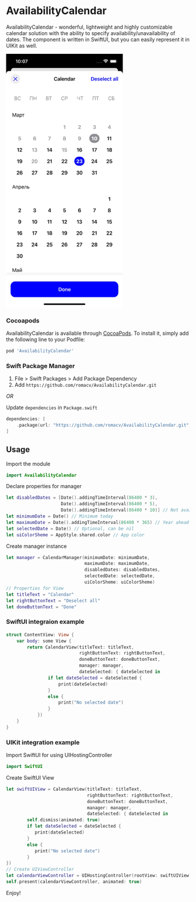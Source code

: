 # AvailabilityCalendar

  AvailabilityCalendar - wonderful, lightweight and highly customizable calendar solution with the ability to specify availability/unavailability of dates. The component is written in SwiftUI, but you can easily represent it in UIKit as well.

<img src="/demo.jpg" width="320" />

### Cocoapods
AvailabilityCalendar is available through [CocoaPods](https://cocoapods.org). To install
it, simply add the following line to your Podfile:

```ruby
pod 'AvailabilityCalendar'
```

### Swift Package Manager

1. File > Swift Packages > Add Package Dependency
2. Add `https://github.com/romacv/AvailabilityCalendar.git`

_OR_

Update `dependencies` in `Package.swift`
```swift
dependencies: [
    .package(url: "https://github.com/romacv/AvailabilityCalendar.git", .upToNextMajor(from: "1.0.0"))
]
```
## Usage
Import the module
```swift
import AvailabilityCalendar
```
Declare properties for manager
```swift
let disabledDates = [Date().addingTimeInterval(86400 * 3),
                     Date().addingTimeInterval(86400 * 5),
                     Date().addingTimeInterval(86400 * 10)] // Not available dates - for example 3, 5, 10 days ahead
let minimumDate = Date() // Minimum today
let maximumDate = Date().addingTimeInterval(86400 * 365) // Year ahead
let selectedDate = Date() // Optional, can be nil
let uiColorSheme = AppStyle.shared.color // App color
```
Create manager instance

```swift
let manager = CalendarManager(minimumDate: minimumDate,
                              maximumDate: maximumDate,
                              disabledDates: disabledDates,
                              selectedDate: selectedDate,
                              uiColorSheme: uiColorSheme)
// Properties for View
let titleText = "Calendar"
let rightButtonText = "Deselect all"
let doneButtonText = "Done"
```

### SwiftUI integraion example
```swift
struct ContentView: View {
    var body: some View {
        return CalendarView(titleText: titleText,
                            rightButtonText: rightButtonText,
                            doneButtonText: doneButtonText,
                            manager: manager,
                            dateSelected: { dateSelected in
                if let dateSelected = dateSelected {
                    print(dateSelected)
                }
                else {
                    print("No selected date")
                }
            })
    }
}
```

### UIKit integration example
Import SwiftUI for using UIHostingController
```swift
import SwiftUI
```
Create SwiftUI View
```swift
let swiftUIView = CalendarView(titleText: titleText,
                               rightButtonText: rightButtonText,
                               doneButtonText: doneButtonText,
                               manager: manager,
                               dateSelected: { dateSelected in
        self.dismiss(animated: true)
        if let dateSelected = dateSelected {
           print(dateSelected)
        }
        else {
           print("No selected date")
        }
})
// Create UIViewController
let calendarViewController = UIHostingController(rootView: swiftUIView)
self.present(calendarViewController, animated: true)
```

Enjoy!
